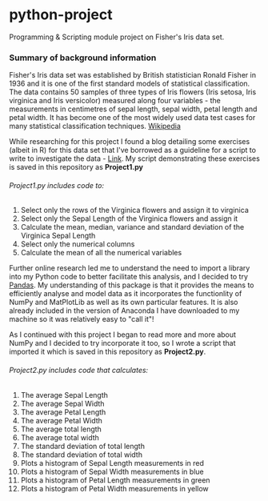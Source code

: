 # python-project
Programming &amp; Scripting module project on Fisher's Iris data set.

### Summary of background information
Fisher's Iris data set was established by British statistician Ronald Fisher in 1936 and it is one of the first standard models of statistical classification.  The data contains 50 samples of three types of Iris flowers (Iris setosa, Iris virginica and Iris versicolor) measured along four variables - the measurements in centimetres of sepal length, sepal width, petal length and petal width. It has become one of the most widely used data test cases for many statistical classification techniques. [Wikipedia](https://en.wikipedia.org/wiki/Iris_flower_data_set) <br>

While researching for this project I found a blog detailing some exercises (albeit in R) for this data set that I've borrowed as a guideline for a script to write to investigate the data - [Link](https://joelkuiper.eu/R-workshop).  My script demonstrating these exercises is saved in this repository as **Project1.py** <br>

###### Project1.py includes code to:
1.  Select only the rows of the Virginica flowers and assign it to virginica 
2.  Select only the Sepal Length of the Virginica flowers and assign it
3.  Calculate the mean, median, variance and standard deviation of the Virginica Sepal Length
4.  Select only the numerical columns
5.  Calculate the mean of all the numerical variables

Further online research led me to understand the need to import a library into my Python code to better facilitate this analysis, and I decided to try [Pandas](https://pandas.pydata.org/pandas-docs/stable/).  My understanding of this package is that it provides the means to efficiently analyse and model data as it incorporates the functionlity of NumPy and MatPlotLib as well as its own particular features. It is also already included in the version of Anaconda I have downloaded to my machine so it was relatively easy to "call it"! 

As I continued with this project I began to read more and more about NumPy and I decided to try incorporate it too, so I wrote a script that imported it which is saved in this repository as **Project2.py**.  

###### Project2.py includes code that calculates:
1. The average Sepal Length
2. The average Sepal Width
3. The average Petal Length
4. The average Petal Width
5. The average total length
6. The average total width
7. The standard deviation of total length 
8. The standard deviation of total width
9. Plots a histogram of Sepal Length measurements in red
10. Plots a histogram of Sepal Width measurements in blue
11. Plots a histogram of Petal Length measurements in green
12. Plots a histogram of Petal Width measurements in yellow
